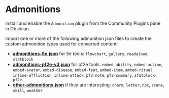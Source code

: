 # Admonitions

Install and enable the `Admonition` plugin from the Community Plugins pane in Obsidian.

Import one or more of the following admonition json files to create the custom admonition types used for converted content:

- [**admonitions-5e.json**](admonitions-5e.json) for 5e tools: `flowchart`, `gallery`, `readaloud`, `statblock`
- [**admonitions-pf2e-v3.json**](admonitions-pf2e-v3.json) for pf2e tools: `embed-ability`, `embed-action`, `embed-avatar`, `embed-disease`, `embed-feat`, `embed-item`, `embed-ritual`, `inline-affliction`, `inline-attack`, `pf2-note`, `pf2-summary`, `statblock-pf2e`
- [**other-admonitions.json**](other-admonitions.json) if they are interesting: `charm`, `letter`, `npc`, `scene`, `skill`, `weather`

